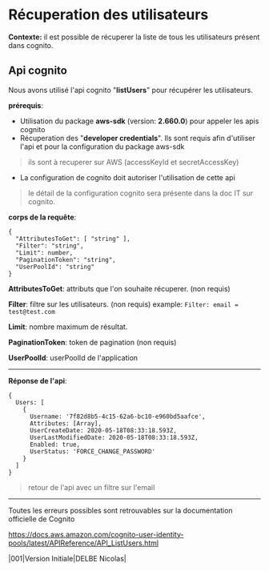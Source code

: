 # Récuperation des utilisateurs
**Contexte:**
il est possible de récuperer la liste de tous les utilisateurs présent dans cognito.

## Api cognito
Nous avons utilisé l'api cognito "**listUsers**" pour récupérer les utilisateurs.

**prérequis**:
- Utilisation du package **aws-sdk** (version: **2.660.0**) pour appeler les apis cognito
- Récuperation des "**developer credentials**". Ils sont requis afin d'utiliser l'api et pour la configuration du package aws-sdk
>ils sont à recuperer sur AWS (accessKeyId et secretAccessKey)
- La configuration de cognito doit autoriser l'utilisation de cette api
> le détail de la configuration cognito sera présente dans la doc IT sur cognito.

**corps de la requête**:

    {
      "AttributesToGet": [ "string" ],
      "Filter": "string",
      "Limit": number,
      "PaginationToken": "string",
      "UserPoolId": "string"
    }

**AttributesToGet**: attributs que l'on souhaite récuperer. (non requis)

**Filter**: filtre sur les utilisateurs. (non requis)
example: `Filter: email = test@test.com`

**Limit**: nombre maximum de résultat.

**PaginationToken**: token de pagination (non requis)

**UserPoolId**: userPoolId de l'application
___

**Réponse de l'api**:

    {
      Users: [
        {
          Username: '7f82d8b5-4c15-62a6-bc10-e960bd5aafce',
          Attributes: [Array],
          UserCreateDate: 2020-05-18T08:33:18.593Z,
          UserLastModifiedDate: 2020-05-18T08:33:18.593Z,
          Enabled: true,
          UserStatus: 'FORCE_CHANGE_PASSWORD'
        }
      ]
    }

> retour de l'api avec un filtre sur l'email

___

Toutes les erreurs possibles sont retrouvables sur la documentation officielle de Cognito

https://docs.aws.amazon.com/cognito-user-identity-pools/latest/APIReference/API_ListUsers.html

|001|Version Initiale|DELBE Nicolas|
